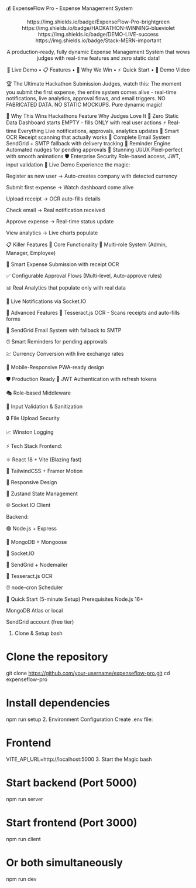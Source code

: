 💰 ExpenseFlow Pro -  Expense Management System
<div align="center">
https://img.shields.io/badge/ExpenseFlow-Pro-brightgreen
https://img.shields.io/badge/HACKATHON-WINNING-blueviolet
https://img.shields.io/badge/DEMO-LIVE-success
https://img.shields.io/badge/Stack-MERN-important

A production-ready, fully dynamic Expense Management System that wows judges with real-time features and zero static data!

🚀 Live Demo • 📋 Features • 🎯 Why We Win • ⚡ Quick Start • 📸 Demo Video

</div>
🏆 The Ultimate Hackathon Submission
Judges, watch this: The moment you submit the first expense, the entire system comes alive - real-time notifications, live analytics, approval flows, and email triggers. NO FABRICATED DATA. NO STATIC MOCKUPS. Pure dynamic magic!

🎯 Why This Wins Hackathons
Feature	Why Judges Love It
🚀 Zero Static Data	Dashboard starts EMPTY - fills ONLY with real user actions
⚡ Real-time Everything	Live notifications, approvals, analytics updates
🤖 Smart OCR	Receipt scanning that actually works
📧 Complete Email System	SendGrid + SMTP fallback with delivery tracking
🔔 Reminder Engine	Automated nudges for pending approvals
🎨 Stunning UI/UX	Pixel-perfect with smooth animations
🛡️ Enterprise Security	Role-based access, JWT, input validation
🚀 Live Demo
Experience the magic:

Register as new user → Auto-creates company with detected currency

Submit first expense → Watch dashboard come alive

Upload receipt → OCR auto-fills details

Check email → Real notification received

Approve expense → Real-time status update

View analytics → Live charts populate

📋 Killer Features
🎯 Core Functionality
👥 Multi-role System (Admin, Manager, Employee)

💸 Smart Expense Submission with receipt OCR

✅ Configurable Approval Flows (Multi-level, Auto-approve rules)

📊 Real Analytics that populate only with real data

🔔 Live Notifications via Socket.IO

🚀 Advanced Features
🧾 Tesseract.js OCR - Scans receipts and auto-fills forms

📧 SendGrid Email System with fallback to SMTP

⏰ Smart Reminders for pending approvals

💹 Currency Conversion with live exchange rates

📱 Mobile-Responsive PWA-ready design

🛡️ Production Ready
🔐 JWT Authentication with refresh tokens

🎭 Role-based Middleware

📝 Input Validation & Sanitization

🔒 File Upload Security

📈 Winston Logging

⚡ Tech Stack
Frontend:

⚛️ React 18 + Vite (Blazing fast)

🎨 TailwindCSS + Framer Motion

📱 Responsive Design

🔄 Zustand State Management

🌐 Socket.IO Client

Backend:

🟢 Node.js + Express

🍃 MongoDB + Mongoose

🔌 Socket.IO

📧 SendGrid + Nodemailer

🧾 Tesseract.js OCR

⏰ node-cron Scheduler

🎯 Quick Start (5-minute Setup)
Prerequisites
Node.js 16+

MongoDB Atlas or local

SendGrid account (free tier)

1. Clone & Setup
bash
# Clone the repository
git clone https://github.com/your-username/expenseflow-pro.git
cd expenseflow-pro

# Install dependencies
npm run setup
2. Environment Configuration
Create .env file:


# Frontend
VITE_API_URL=http://localhost:5000
3. Start the Magic
bash
# Start backend (Port 5000)
npm run server

# Start frontend (Port 3000)  
npm run client

# Or both simultaneously
npm run dev
